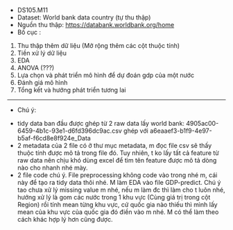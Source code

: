 + DS105.M11
+ Dataset: World bank data country (tự thu thập)
+ Nguồn thu thập: https://databank.worldbank.org/home
+ Bố cục : 
1) Thu thập thêm dữ liệu (Mở rộng thêm các cột thuộc tính)
2) Tiền xử lý dữ liệu
3) EDA
4) ANOVA (???)
5) Lựa chọn và phát triển mô hình để dự đoán gdp của một nước
6) Đánh giá mô hình
7) Tổng kết và hướng phát triển tương lai

---------------------------------------------------------------
* Chú ý:
+ tidy data ban đầu được ghép từ 2 raw data lấy world bank: 4905ac00-6459-4b1c-93e1-d6fd396dc9ac.csv ghép với a6eaaef3-b1f9-4e97-b5af-f6cd8e8f924e_Data
+ 2 metadata của 2 file có ở thư mục metadata, m đọc file csv sẽ thấy thuộc tính được mô tả trong file đó. Tuy nhiên, t ko lấy tất cả feature từ raw data nên chịu khó dùng excel để tìm tên feature được mô tả dòng nào cho nhanh nhé mày.
+ 2 file code chú ý. File preprocessing không code vào trong nhé m, cái này để tạo ra tidy data thôi nhé. M làm EDA vào file GDP-predict. Chú ý tao chưa xử lý missing value m nhé, nếu m làm đc thì làm cho t luôn nhé, hướng xử lý là gom các nước trong 1 khu vực (Cùng giá trị trong cột Region) rồi tính mean từng khu vực, cứ quốc gia nào thiếu thì mình lấy mean của khu vực của quốc gia đó điền vào m nhé. M có thể làm theo cách khác hợp lý hơn cũng được.